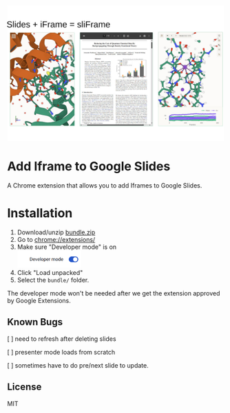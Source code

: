 <img src='demo.jpg'>

# Add Iframe to Google Slides 

A Chrome extension that allows you to add Iframes to Google Slides. 

# Installation 

1. Download/unzip <a href='https://logmd.b-cdn.net/public/bundle.zip' target='_blank'>bundle.zip</a>
2. Go to <a href="chrome://extensions/" target="_blank">chrome://extensions/</a>
3. Make sure "Developer mode" is on <br><img src='devmode.png' height=40/>
4. Click "Load unpacked"
5. Select the `bundle/` folder. 

The developer mode won't be needed after we get the extension approved by Google Extensions.   

## Known Bugs 

[ ] need to refresh after deleting slides 

[ ] presenter mode loads from scratch 

[ ] sometimes have to do pre/next slide  to update. 

## License

MIT
